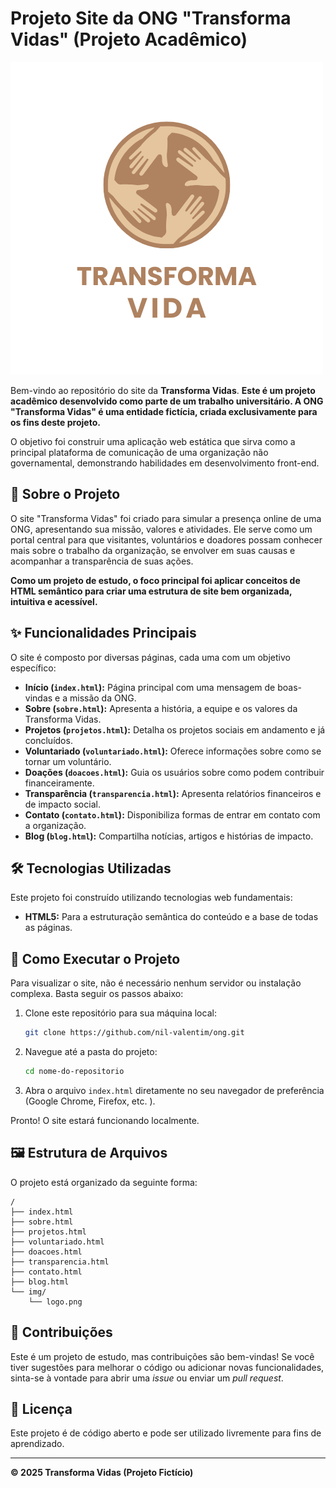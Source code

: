 # Projeto Site da ONG "Transforma Vidas" (Projeto Acadêmico)

![Logo da ONG Transforma Vidas](img/logo.png)

Bem-vindo ao repositório do site da **Transforma Vidas**. **Este é um projeto acadêmico desenvolvido como parte de um trabalho universitário. A ONG "Transforma Vidas" é uma entidade fictícia, criada exclusivamente para os fins deste projeto.**

O objetivo foi construir uma aplicação web estática que sirva como a principal plataforma de comunicação de uma organização não governamental, demonstrando habilidades em desenvolvimento front-end.

## 📜 Sobre o Projeto

O site "Transforma Vidas" foi criado para simular a presença online de uma ONG, apresentando sua missão, valores e atividades. Ele serve como um portal central para que visitantes, voluntários e doadores possam conhecer mais sobre o trabalho da organização, se envolver em suas causas e acompanhar a transparência de suas ações.

**Como um projeto de estudo, o foco principal foi aplicar conceitos de HTML semântico para criar uma estrutura de site bem organizada, intuitiva e acessível.**

## ✨ Funcionalidades Principais

O site é composto por diversas páginas, cada uma com um objetivo específico:

*   **Início (`index.html`):** Página principal com uma mensagem de boas-vindas e a missão da ONG.
*   **Sobre (`sobre.html`):** Apresenta a história, a equipe e os valores da Transforma Vidas.
*   **Projetos (`projetos.html`):** Detalha os projetos sociais em andamento e já concluídos.
*   **Voluntariado (`voluntariado.html`):** Oferece informações sobre como se tornar um voluntário.
*   **Doações (`doacoes.html`):** Guia os usuários sobre como podem contribuir financeiramente.
*   **Transparência (`transparencia.html`):** Apresenta relatórios financeiros e de impacto social.
*   **Contato (`contato.html`):** Disponibiliza formas de entrar em contato com a organização.
*   **Blog (`blog.html`):** Compartilha notícias, artigos e histórias de impacto.

## 🛠️ Tecnologias Utilizadas

Este projeto foi construído utilizando tecnologias web fundamentais:

*   **HTML5:** Para a estruturação semântica do conteúdo e a base de todas as páginas.

## 🚀 Como Executar o Projeto

Para visualizar o site, não é necessário nenhum servidor ou instalação complexa. Basta seguir os passos abaixo:

1.  Clone este repositório para sua máquina local:
    ```bash
    git clone https://github.com/nil-valentim/ong.git
    ```
2.  Navegue até a pasta do projeto:
    ```bash
    cd nome-do-repositorio
    ```
3.  Abra o arquivo `index.html` diretamente no seu navegador de preferência (Google Chrome, Firefox, etc. ).

Pronto! O site estará funcionando localmente.

## 🖼️ Estrutura de Arquivos

O projeto está organizado da seguinte forma:

```
/
├── index.html
├── sobre.html
├── projetos.html
├── voluntariado.html
├── doacoes.html
├── transparencia.html
├── contato.html
├── blog.html
└── img/
    └── logo.png
```

## 🤝 Contribuições

Este é um projeto de estudo, mas contribuições são bem-vindas! Se você tiver sugestões para melhorar o código ou adicionar novas funcionalidades, sinta-se à vontade para abrir uma *issue* ou enviar um *pull request*.

## 📄 Licença

Este projeto é de código aberto e pode ser utilizado livremente para fins de aprendizado.

---
**© 2025 Transforma Vidas (Projeto Fictício)**
